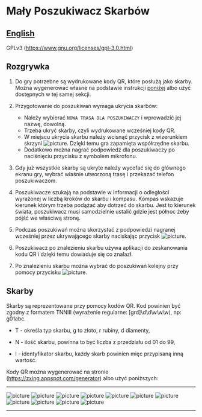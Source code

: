 # Mały Poszukiwacz Skarbów

## [English](README_en.md)

GPLv3 (https://www.gnu.org/licenses/gpl-3.0.html)

## Rozgrywka

1. Do gry potrzebne są wydrukowane kody QR, które posłużą jako skarby.
Można wygenerować własne na podstawie instrukcji [poniżej](#markdown-header-skarby) albo użyć dostępnych w tej samej sekcji.

2. Przygotowanie do poszukiwań wymaga ukrycia skarbów:
	* Należy wybierać `NOWA TRASA DLA POSZUKIWACZY` i wprowadzić jej nazwę, dowolną.
    * Trzeba ukryć skarby, czyli wydrukowane wcześniej kody QR.
    * W miejscu ukrycia skarbu należy wcisnąć przycisk z wizerunkiem skrzyni ![picture](/app/src/main/res/drawable/chest_small.png).
Dzięki temu gra zapamięta współrzędne skarbu.
    * Dodatkowo można nagrać podpowiedź dla poszukiwaczy po naciśnięciu przycisku z symbolem mikrofonu.

3. Gdy już wszystkie skarby są ukryte należy wycofać się do głównego ekranu gry, wybrać właśnie utworzoną trasę i przekazać telefon poszukiwaczom.

4. Poszukiwacze szukają na podstawie w informacji o odległości wyrażonej w liczbą kroków do skarbu i kompasu.
Kompas wskazuje kierunek którym trzeba podążać aby dotrzeć do skarbu.
Jest to kierunek świata, poszukiwacz musi samodzielnie ustalić gdzie jest północ żeby pójść we właściwą stronę.

5. Podczas poszukiwań można skorzystać z podpowiedzi nagranej wcześniej  przez ukrywającego skarby naciskając przycisk
![picture](/app/src/main/res/drawable/megaphone_small.png).

6. Poszukiwacz po znalezieniu skarbu używa aplikacji do zeskanowania kodu QR i dzięki temu dowiaduje się co znalazł.

7. Po znalezieniu skarbu można wybrać do poszukiwań kolejny przy pomocy przycisku
![picture](/app/src/main/res/drawable/change_chest_small.png).

## Skarby

Skarby są reprezentowane przy pomocy kodów QR.
Kod powinien być zgodny z formatem TNNIII (wyrażenie regularne: [grd]\d\d\w\w\w), np: g01abc.

 * T - określa typ skarbu, g to złoto, r rubiny, d diamenty,

 * N - ilość skarbu, powinna to być liczba z przedziału od 01 do 99,

 * I - identyfikator skarbu, każdy skarb powinien mięc przypisaną inną wartość.

Kody QR można wygenerować na stronie (https://zxing.appspot.com/generator) albo użyć poniższych:
* * *
![picture](sample_treasures/diamond03.png)
![picture](sample_treasures/diamond11.png)
![picture](sample_treasures/diamond22.png)
![picture](sample_treasures/gold01.png)
![picture](sample_treasures/gold19.png)
![picture](sample_treasures/gold27.png)
![picture](sample_treasures/gold32.png)
![picture](sample_treasures/gold37.png)
![picture](sample_treasures/ruby02.png)
![picture](sample_treasures/ruby14.png)
![picture](sample_treasures/ruby26.png)
* * *
